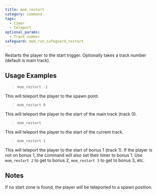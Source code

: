 ```yaml
---
title: mom_restart
category: command
tags:
  - timer
  - teleport
optional_params:
  - Track number
safeguard: mom_run_safeguard_restart
---
```


Restarts the player to the start trigger. Optionally takes a track number (default is main track).

## Usage Examples

> `mom_restart -1`

This will teleport the player to the spawn point.

> `mom_restart 0`

This will teleport the player to the start of the main track (track 0).

> `mom_restart`

This will teleport the player to the start of the current track.

> `mom_restart 1`

This will teleport the player to the start of bonus 1 (track 1). If the player is not on bonus 1, the command will also set their timer to bonus 1.
Use `mom_restart 2` to get to bonus 2, `mom_restart 3` to get to bonus 3, etc.

## Notes

If no start zone is found, the player will be teleported to a spawn position.

